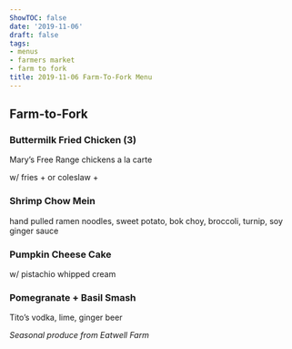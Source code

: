 ```yaml
---
ShowTOC: false
date: '2019-11-06'
draft: false
tags:
- menus
- farmers market
- farm to fork
title: 2019-11-06 Farm-To-Fork Menu
---
```


## Farm\-to\-Fork

### Buttermilk Fried Chicken \(3\)

Mary’s Free Range chickens a la carte

w/ fries \+ or coleslaw \+

### Shrimp Chow Mein

hand pulled ramen noodles, sweet potato,
bok choy, broccoli, turnip, soy ginger sauce

### Pumpkin Cheese Cake

w/ pistachio whipped cream

### Pomegranate \+ Basil Smash

Tito’s vodka, lime, ginger beer


*Seasonal produce from Eatwell Farm*
